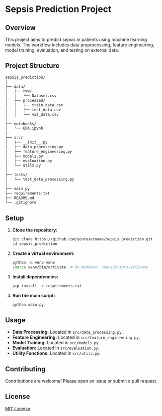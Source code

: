 # Sepsis Prediction Project

## Overview

This project aims to predict sepsis in patients using machine learning models. The workflow includes data preprocessing, feature engineering, model training, evaluation, and testing on external data.

## Project Structure

```bash
sepsis_prediction/
│
├── data/
│   ├── raw/
│   │   └── Dataset.csv
│   ├── processed/
│   │   ├── train_data.csv
│   │   ├── test_data.csv
│   │   └── val_data.csv
│
├── notebooks/
│   └── EDA.ipynb
│
├── src/
│   ├── __init__.py
│   ├── data_processing.py
│   ├── feature_engineering.py
│   ├── models.py
│   ├── evaluation.py
│   └── utils.py
│
├── tests/
│   └── test_data_processing.py
│
├── main.py
├── requirements.txt
├── README.md
└── .gitignore
```

## Setup

1. **Clone the repository:**

    ```bash
    git clone https://github.com/yourusername/sepsis_prediction.git
    cd sepsis_prediction
    ```

2. **Create a virtual environment:**

    ```bash
    python -m venv venv
    source venv/bin/activate  # On Windows: venv\Scripts\activate
    ```

3. **Install dependencies:**

    ```bash
    pip install -r requirements.txt
    ```

4. **Run the main script:**

    ```bash
    python main.py
    ```

## Usage

- **Data Processing:** Located in `src/data_processing.py`.
- **Feature Engineering:** Located in `src/feature_engineering.py`.
- **Model Training:** Located in `src/models.py`.
- **Evaluation:** Located in `src/evaluation.py`.
- **Utility Functions:** Located in `src/utils.py`.

## Contributing

Contributions are welcome! Please open an issue or submit a pull request.

## License

[MIT License](LICENSE)
